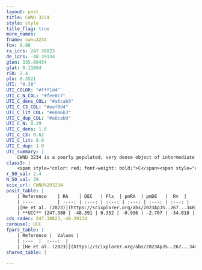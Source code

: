 ```yaml
---
layout: post
title: CWNU 3234
style: style
title_flag: true
more_names: 
fname: cwnu3234
fov: 0.08
ra_icrs: 247.38823
de_icrs: -48.39134
glon: 335.66434
glat: 0.11804
r50: 2.4
plx: 0.3521
UTI: "0.38"
UTI_COLOR: "#fff1d4"
UTI_C_N_COL: "#fee0c7"
UTI_C_dens_COL: "#a6cab9"
UTI_C_C3_COL: "#eef8d4"
UTI_C_lit_COL: "#e0a6b3"
UTI_C_dup_COL: "#a6cab9"
UTI_C_N: 0.29
UTI_C_dens: 1.0
UTI_C_C3: 0.62
UTI_C_lit: 0.0
UTI_C_dup: 1.0
UTI_summary: |
    CWNU 3234 is a poorly populated, very dense object of intermediate C3 quality. It was recently reported in the literature.
class3: |
    <span style="color: red; font-weight: bold;">C</span><span style="color: green; font-weight: bold;">A</span>
r_50_val: 2.4
N_50_val: 29
scix_url: CWNU%203234
posit_table: |
    | Reference    | RA    | DEC   | Plx  | pmRA  | pmDE   |  Rv  |
    | :---         | :---: | :---: | :---: | :---: | :---: | :---: |
    |[He et al. (2023)](https://scixplorer.org/abs/2023ApJS..267...34H) | 247.382 | -48.396 | 0.362 | -0.987 | -2.721 | -53.06 |
    | **UCC** |247.388 | -48.391 | 0.352 | -0.996 | -2.707 | -34.818 | 
cds_radec: 247.38823,-48.39134
carousel: UCC
fpars_table: |
    | Reference |  Values |
    | :---  |  :---:  |
    | [He et al. (2023)](https://scixplorer.org/abs/2023ApJS..267...34H) | `A0=0.8, m-M=12.55, logA=6.1` |
shared_table: |
    
---
```

